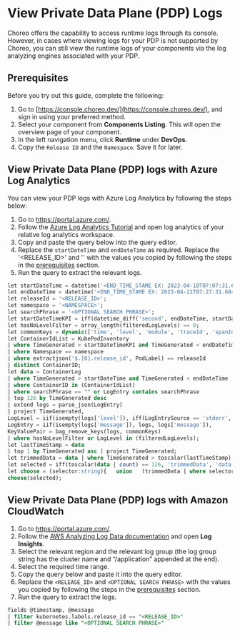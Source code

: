 # View Private Data Plane (PDP) Logs 

Choreo offers the capability to access runtime logs through its console. However, in cases where viewing logs for your PDP is not supported by Choreo, you can still view the runtime logs of your components via the log analyzing engines associated with your PDP.

## Prerequisites

Before you try out this guide, complete the following:

1. Go to [https://console.choreo.dev/](https://console.choreo.dev/), and sign in using your preferred method.
2. Select your component from **Components Listing**. This will open the overview page of your component.
3. In the left navigation menu, click **Runtime** under **DevOps**.
4. Copy the `Release ID` and the `Namespace`. Save it for later.

## View Private Data Plane (PDP) logs with Azure Log Analytics

You can view your PDP logs with Azure Log Analytics by following the steps below: 

1. Go to https://portal.azure.com/.
2. Follow the [Azure Log Analytics Tutorial](https://learn.microsoft.com/en-us/azure/azure-monitor/logs/log-analytics-tutorial#open-log-analytics) and open log analytics of your relative log analytics workspace.
3. Copy and paste the query below into the query editor. 
4. Replace the `startDateTime` and `endDateTime` as required. Replace the '<RELEASE_ID>' and '<NAMESPACE>' with the values you copied by following the steps in the [prerequisites](#prerequisites) section.
5. Run the query to extract the relevant logs.

```SQL
let startDateTime = datetime('<END_TIME_STAME EX: 2023-04-10T07:07:31.684Z>');
let endDateTime = datetime('<END_TIME_STAME EX: 2023-04-21T07:27:31.684Z>');
let releaseId = '<RELEASE_ID>';
let namespace = '<NAMESPACE>';
let searchPhrase = '<OPTIONAL SEARCH PHRASE>';
let startDateTimeKPI = iff(datetime_diff('second', endDateTime, startDateTime) > 60, startDateTime, endDateTime - 2m);let endDateTimeKPI = iff(datetime_diff('second', endDateTime, startDateTime) > 60, endDateTime, startDateTime + 2m);let filteredLogLevels = dynamic([]);
let hasNoLevelFilter = array_length(filteredLogLevels) == 0;
let commonKeys = dynamic(['time', 'level', 'module', 'traceId', 'spanId', 'message']);
let ContainerIdList = KubePodInventory
| where TimeGenerated > startDateTimeKPI and TimeGenerated < endDateTimeKPI
| where Namespace == namespace
| where extractjson('$.[0].release_id', PodLabel) == releaseId
| distinct ContainerID;
let data = ContainerLog
| where TimeGenerated > startDateTime and TimeGenerated < endDateTime
| where ContainerID in (ContainerIdList)
| where searchPhrase == "" or LogEntry contains searchPhrase
| top 126 by TimeGenerated desc
| extend logs = parse_json(LogEntry)
| project TimeGenerated, 
LogLevel = iif(isempty(logs['level']), iff(LogEntrySource == 'stderr', 'ERROR', 'INFO'), logs['level']), 
LogEntry = iif(isempty(logs['message']), logs, logs['message']),
KeyValuePair = bag_remove_keys(logs, commonKeys)
| where hasNoLevelFilter or LogLevel in (filteredLogLevels);
let lastTimeStamp = data 
| top 1 by TimeGenerated asc | project TimeGenerated;
let trimmedData = data | where TimeGenerated > toscalar(lastTimeStamp)| sort by TimeGenerated desc;
let selected = iff(toscalar(data | count) == 126, 'trimmedData', 'data');
let choose = (selector:string){   union   (trimmedData | where selector == 'trimmedData'),    (data | where selector == 'data')};
choose(selected);

```


## View Private Data Plane (PDP) logs with Amazon CloudWatch

1. Go to https://portal.azure.com/.
2. Follow the [AWS Analyzing Log Data documentation](https://docs.aws.amazon.com/AmazonCloudWatch/latest/logs/AnalyzingLogData.html) and open **Log Insights**.
3. Select the relevant region and the relevant log group (the log group string has the cluster name and “/application” appended at the end).
4. Select the required time range. 
4. Copy the query below and paste it into the query editor. 
5. Replace the `<RELEASE_ID>` and `<OPTIONAL SEARCH PHRASE>` with the values you copied by following the steps in the [prerequisites](#prerequisites) section.
6. Run the query to extract the logs.

```  SQL 
fields @timestamp, @message
| filter kubernetes.labels.release_id == "<RELEASE_ID>"
| filter @message like "<OPTIONAL SEARCH PHRASE>"
```
